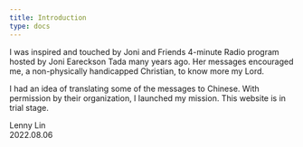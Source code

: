 ```yaml
---
title: Introduction
type: docs
---
```


I was inspired and touched by Joni and Friends 4-minute Radio program hosted by Joni Eareckson Tada many years ago.  Her messages encouraged me, a non-physically handicapped Christian, to know more my Lord.

I had an idea of translating some of the messages to Chinese.  With permission by their organization, I launched my mission.  This website is in trial stage.

Lenny Lin  
2022.08.06